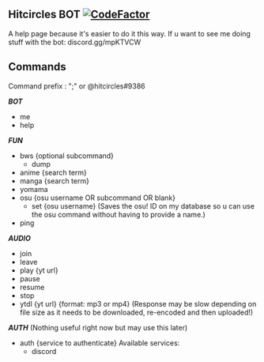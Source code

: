 
## Hitcircles BOT [![CodeFactor](https://www.codefactor.io/repository/github/hitsounds/discord-bot/badge)](https://www.codefactor.io/repository/github/hitsounds/discord-bot)


A help page because it's easier to do it this way. If u want to see me doing stuff with the bot: discord.gg/mpKTVCW


**Commands**
- 
  Command prefix : ";" or @hitcircles#9386

***BOT***

 - me
 - help

***FUN***

 - bws {optional subcommand}
	 - dump
 - anime {search term}
 - manga {search term}
 - yomama
 - osu {osu username OR subcommand OR blank}
	 - set {osu username}   (Saves the osu! ID on my database so u can use the osu command without having to provide a name.)
 - ping

***AUDIO***

 - join
 - leave
 - play {yt url}
 - pause
 - resume
 - stop
 - ytdl {yt url} {format: mp3 or mp4}   (Response may be slow depending on file size as it needs to be downloaded, re-encoded and then uploaded!)

 ***AUTH*** (Nothing useful right now but may use this later)

  - auth {service to authenticate}
	Available services:
	 - discord
